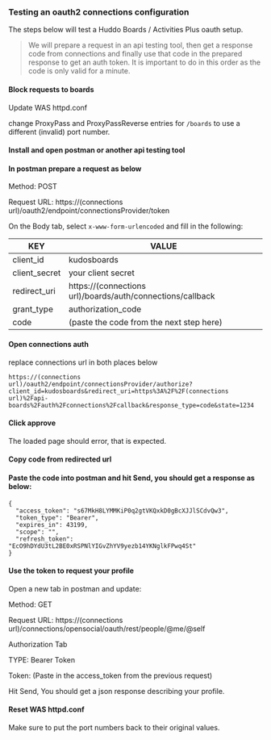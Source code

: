 ### Testing an oauth2 connections configuration

The steps below will test a Huddo Boards / Activities Plus oauth setup.

> We will prepare a request in an api testing tool, then get a response code from connections and finally use that code in the prepared response to get an auth token. It is important to do in this order as the code is only valid for a minute.

#### Block requests to boards

  Update WAS httpd.conf

  change ProxyPass and ProxyPassReverse entries for `/boards` to use a different (invalid) port number.

#### Install and open postman or another api testing tool

#### In postman prepare a request as below


  Method: POST

  Request URL: https://(connections url)/oauth2/endpoint/connectionsProvider/token

  On the Body tab, select `x-www-form-urlencoded` and fill in the following:


  | KEY           | VALUE                                                      |
  | ------------- | ---------------------------------------------------------- |
  | client_id     | kudosboards                                                |
  | client_secret | your client secret                                         |
  | redirect_uri  | https://(connections url)/boards/auth/connections/callback |
  | grant_type    | authorization_code                                         |
  | code          | (paste the code from the next step here)                   |

#### Open connections auth

  replace connections url in both places below

    https://(connections url)/oauth2/endpoint/connectionsProvider/authorize?client_id=kudosboards&redirect_uri=https%3A%2F%2F(connections url)%2Fapi-boards%2Fauth%2Fconnections%2Fcallback&response_type=code&state=1234

#### Click approve

The loaded page should error, that is expected.

#### Copy code from redirected url

#### Paste the code into postman and hit Send, you should get a response as below:

    {
      "access_token": "s67MkH8LYMMKiP0q2gtVKQxkD0gBcXJJlSCdvQw3",
      "token_type": "Bearer",
      "expires_in": 43199,
      "scope": "",
      "refresh_token": "EcO9hDYdU3tL2BE0xRSPNlYIGvZhYV9yezb14YKNglkFPwq4St"
    }

#### Use the token to request your profile

Open a new tab in postman and update:

  Method: GET

  Request URL: https://(connections url)/connections/opensocial/oauth/rest/people/@me/@self

  Authorization Tab

  TYPE: Bearer Token

  Token: (Paste in the access_token from the previous request)

Hit Send, You should get a json response describing your profile.


#### Reset WAS httpd.conf

Make sure to put the port numbers back to their original values.

